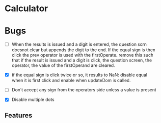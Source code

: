 # Calculator

# Bugs
- [ ] When the results is issued and a digit is entered, the question scrn doesnot clear but appends the digit to the end. If the equal sign is then click the prev operator is used with the firstOperate.
remove this such that if the result is issued and a digit is click, the question screen, the operator, the value of the firstOperand are cleared.

- [x] if the equal sign is click twice or so, it results to NaN: disable equal when it is first click and enable when updateDom is called.
- [ ] Don't accept any sign from the operators side unless a value is present
- [x] Disable multiple dots
## Features
